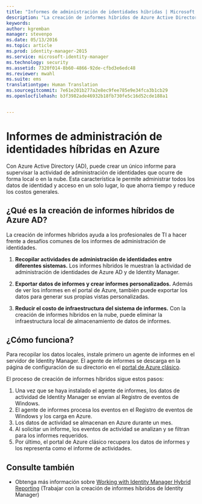 ```yaml
---
title: "Informes de administración de identidades híbridas | Microsoft Identity Manager"
description: "La creación de informes híbridos de Azure Active Directory le permite crear informes personalizados que incluyen eventos de nube y locales."
keywords: 
author: kgremban
manager: stevenpo
ms.date: 05/13/2016
ms.topic: article
ms.prod: identity-manager-2015
ms.service: microsoft-identity-manager
ms.technology: security
ms.assetid: 7320f014-8b60-4866-92de-cfbd3e6edc48
ms.reviewer: mwahl
ms.suite: ems
translationtype: Human Translation
ms.sourcegitcommit: 7e61e201b277a2e8ec9fee785e9e34fca3b1cb29
ms.openlocfilehash: b3f3982ade46932b18fb730fe5c16d52cde188a1


---
```


# Informes de administración de identidades híbridas en Azure
Con Azure Active Directory (AD), puede crear un único informe para supervisar la actividad de administración de identidades que ocurre de forma local o en la nube. Esta característica le permite administrar todos los datos de identidad y acceso en un solo lugar, lo que ahorra tiempo y reduce los costos generales.

## ¿Qué es la creación de informes híbridos de Azure AD?
La creación de informes híbridos ayuda a los profesionales de TI a hacer frente a desafíos comunes de los informes de administración de identidades.

1. **Recopilar actividades de administración de identidades entre diferentes sistemas.** Los informes híbridos le muestran la actividad de administración de identidades de Azure AD y de Identity Manager.

2. **Exportar datos de informes y crear informes personalizados.** Además de ver los informes en el portal de Azure, también puede exportar los datos para generar sus propias vistas personalizadas.

3. **Reducir el costo de infraestructura del sistema de informes.** Con la creación de informes híbridos en la nube, puede eliminar la infraestructura local de almacenamiento de datos de informes.

## ¿Cómo funciona?

Para recopilar los datos locales, instale primero un agente de informes en el servidor de Identity Manager. El agente de informes se descarga en la página de configuración de su directorio en el [portal de Azure clásico](https://manage.windowsazure.com/).

El proceso de creación de informes híbridos sigue estos pasos:
1. Una vez que se haya instalado el agente de informes, los datos de actividad de Identity Manager se envían al Registro de eventos de Windows.
2. El agente de informes procesa los eventos en el Registro de eventos de Windows y los carga en Azure.
3. Los datos de actividad se almacenan en Azure durante un mes.
4. Al solicitar un informe, los eventos de actividad se analizan y se filtran para los informes requeridos.
5. Por último, el portal de Azure clásico recupera los datos de informes y los representa como el informe de actividades.

## Consulte también
- Obtenga más información sobre [Working with Identity Manager Hybrid Reporting](/microsoft-identity-manager/deploy-use/working-with-identity-manager-hybrid-reporting) (Trabajar con la creación de informes híbridos de Identity Manager)



<!--HONumber=Jun16_HO4-->


